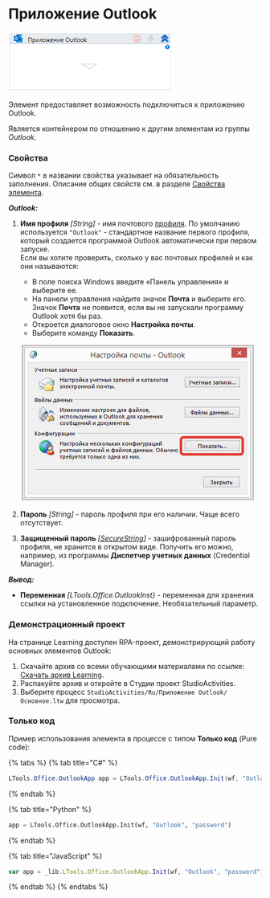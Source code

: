 # Приложение Outlook

![](<../../../.gitbook/assets/image (190).png>)

Элемент предоставляет возможность подключиться к приложению Outlook.

Является контейнером по отношению к другим элементам из группы *Outlook*.

### Свойства
Символ `*` в названии свойства указывает на обязательность заполнения. Описание общих свойств см. в разделе [Свойства элемента](https://docs.primo-rpa.ru/primo-rpa/primo-studio/process/elements#svoistva-elementa).

***Outlook:*** 

1. **Имя профиля** *[String]* - имя почтового [профиля](https://support.microsoft.com/ru-ru/office/%D0%BE%D0%B1%D0%B7%D0%BE%D1%80-%D0%BA%D0%BE%D0%BD%D1%84%D0%B8%D0%B3%D1%83%D1%80%D0%B0%D1%86%D0%B8%D0%B9-%D1%8D%D0%BB%D0%B5%D0%BA%D1%82%D1%80%D0%BE%D0%BD%D0%BD%D0%BE%D0%B9-%D0%BF%D0%BE%D1%87%D1%82%D1%8B-microsoft-outlook-9073a8ac-c3d6-421d-b5b9-fcedff7642fc). По умолчанию используется `"Outlook"` - стандартное название первого профиля, который создается программой Outlook автоматически при первом запуске.\
   Если вы хотите проверить, сколько у вас почтовых профилей и как они называются:
   * В поле поиска Windows введите «Панель управления» и выберите ее.
   * На панели управления найдите значок **Почта** и выберите его. Значок **Почта** не появится, если вы не запускали программу Outlook хотя бы раз.
   * Откроется диалоговое окно **Настройка почты**.
   * Выберите команду **Показать**.

    ![](<../../../.gitbook/assets1/win-outlook-show.png>)
   
1. **Пароль** *[String]* - пароль профиля при его наличии. Чаще всего отсутствует.
1. **Защищенный пароль** *[[SecureString](https://learn.microsoft.com/ru-ru/dotnet/api/system.security.securestring?view=netcore-2.0)]* - зашифрованный пароль профиля, не хранится в открытом виде. Получить его можно, например, из программы **Диспетчер учетных данных** (Credential Manager).

***Вывод:***

* **Переменная** *[LTools.Office.OutlookInst}* - переменная для хранения ссылки на установленное подключение. Необязательный параметр.

### Демонстрационный проект
На странице Learning доступен RPA-проект, демонстрирующий работу основных элементов Outlook:
1. Скачайте архив со всеми обучающими материалами по ссылке: [Скачать архив Learning](https://github.com/PrimoRPA/Learning/archive/refs/heads/master.zip).
2. Распакуйте архив и откройте в Студии проект StudioActivities.
3. Выберите процесс `StudioActivities/Ru/Приложение Outlook/Основное.ltw` для просмотра.


### Только код
Пример использования элемента в процессе с типом **Только код** (Pure code):

{% tabs %}
{% tab title="C#" %}
```csharp
LTools.Office.OutlookApp app = LTools.Office.OutlookApp.Init(wf, "Outlook", "password");
```
{% endtab %}

{% tab title="Python" %}
```python
app = LTools.Office.OutlookApp.Init(wf, "Outlook", "password")
```
{% endtab %}

{% tab title="JavaScript" %}
```javascript
var app = _lib.LTools.Office.OutlookApp.Init(wf, "Outlook", "password");
```
{% endtab %}
{% endtabs %}
